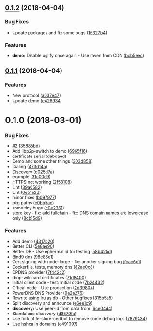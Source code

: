 <a name="0.1.2"></a>
## [0.1.2](https://github.com/mkg20001/libp2p-nodetrust/compare/v0.1.1...v0.1.2) (2018-04-04)


### Bug Fixes

* Update packages and fix some bugs ([16327b4](https://github.com/mkg20001/libp2p-nodetrust/commit/16327b4))


### Features

* **demo:** Disable uglify once again - Use raven from CDN ([bcb5eec](https://github.com/mkg20001/libp2p-nodetrust/commit/bcb5eec))



<a name="0.1.1"></a>
## [0.1.1](https://github.com/mkg20001/libp2p-nodetrust/compare/v0.1.0...v0.1.1) (2018-04-04)


### Features

* New protocol ([a037e47](https://github.com/mkg20001/libp2p-nodetrust/commit/a037e47))
* Update demo ([e426934](https://github.com/mkg20001/libp2p-nodetrust/commit/e426934))



<a name="0.1.0"></a>
# 0.1.0 (2018-03-01)


### Bug Fixes

* [#2](https://github.com/mkg20001/libp2p-nodetrust/issues/2) ([35885bd](https://github.com/mkg20001/libp2p-nodetrust/commit/35885bd))
* Add libp2p-switch to demo ([6965f16](https://github.com/mkg20001/libp2p-nodetrust/commit/6965f16))
* certificate serial ([debdaed](https://github.com/mkg20001/libp2p-nodetrust/commit/debdaed))
* Demo and some other things ([303d858](https://github.com/mkg20001/libp2p-nodetrust/commit/303d858))
* Dialing ([473d14a](https://github.com/mkg20001/libp2p-nodetrust/commit/473d14a))
* Discovery ([d025d7a](https://github.com/mkg20001/libp2p-nodetrust/commit/d025d7a))
* example ([31c00e9](https://github.com/mkg20001/libp2p-nodetrust/commit/31c00e9))
* HTTPS not working ([2f58108](https://github.com/mkg20001/libp2p-nodetrust/commit/2f58108))
* Lint ([39a0582](https://github.com/mkg20001/libp2p-nodetrust/commit/39a0582))
* Lint ([6e51a2d](https://github.com/mkg20001/libp2p-nodetrust/commit/6e51a2d))
* minor fixes ([b097977](https://github.com/mkg20001/libp2p-nodetrust/commit/b097977))
* pkg paths ([c0bb5ac](https://github.com/mkg20001/libp2p-nodetrust/commit/c0bb5ac))
* some tiny bugs ([c0e2361](https://github.com/mkg20001/libp2p-nodetrust/commit/c0e2361))
* store key - fix: add fullchain - fix: DNS domain names are lowercase only ([8cb15d9](https://github.com/mkg20001/libp2p-nodetrust/commit/8cb15d9))


### Features

* Add demo ([4317b20](https://github.com/mkg20001/libp2p-nodetrust/commit/4317b20))
* Better CLI ([5e8ae90](https://github.com/mkg20001/libp2p-nodetrust/commit/5e8ae90))
* Better DB - Use ephermal id for testing ([58b425d](https://github.com/mkg20001/libp2p-nodetrust/commit/58b425d))
* Bind9 dns ([98e86e1](https://github.com/mkg20001/libp2p-nodetrust/commit/98e86e1))
* Cert signing with node-forge - fix: another signing bug ([fcac6d1](https://github.com/mkg20001/libp2p-nodetrust/commit/fcac6d1))
* Dockerfile, tests, memory dns ([82ae0c8](https://github.com/mkg20001/libp2p-nodetrust/commit/82ae0c8))
* DPDNS provider ([7f442c2](https://github.com/mkg20001/libp2p-nodetrust/commit/7f442c2))
* drop-wildcard certificates ([71d8400](https://github.com/mkg20001/libp2p-nodetrust/commit/71d8400))
* Initial client code - test: Initial code ([7b24432](https://github.com/mkg20001/libp2p-nodetrust/commit/7b24432))
* Offical node - Use production ([2d39804](https://github.com/mkg20001/libp2p-nodetrust/commit/2d39804))
* PowerDNS DNS Provider ([9a2a276](https://github.com/mkg20001/libp2p-nodetrust/commit/9a2a276))
* Rewrite using lru as db - Other bugfixes ([315b5a5](https://github.com/mkg20001/libp2p-nodetrust/commit/315b5a5))
* Split discovery and announce ([e6ee1c9](https://github.com/mkg20001/libp2p-nodetrust/commit/e6ee1c9))
* **discovery:** Use peer-id from data.from ([6ce04d4](https://github.com/mkg20001/libp2p-nodetrust/commit/6ce04d4))
* Standalone discovery ([d9579fa](https://github.com/mkg20001/libp2p-nodetrust/commit/d9579fa))
* Use fork of le-store-certbot to remove some debug logs ([7879434](https://github.com/mkg20001/libp2p-nodetrust/commit/7879434))
* Use hshca in domains ([e491097](https://github.com/mkg20001/libp2p-nodetrust/commit/e491097))




